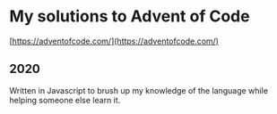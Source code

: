 # My solutions to Advent of Code
[https://adventofcode.com/](https://adventofcode.com/)

## 2020
Written in Javascript to brush up my knowledge of the language while helping someone else learn it.